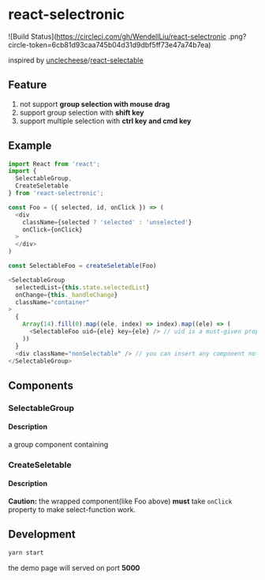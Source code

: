 # react-selectronic

![Build Status](https://circleci.com/gh/WendellLiu/react-selectronic
.png?circle-token=6cb81d93caa745b04d31d9dbf5ff73e47a74b7ea)


inspired by [unclecheese](https://github.com/unclecheese)/[react-selectable](https://github.com/unclecheese/react-selectable)

## Feature
1. not support __group selection with mouse drag__
2. support group selection with __shift key__
3. support multiple selection with __ctrl key and cmd  key__

## Example

```js
import React from 'react';
import {
  SelectableGroup,
  CreateSeletable
} from 'react-selectronic';

const Foo = ({ selected, id, onClick }) => (
  <div
    className={selected ? 'selected' : 'unselected'}
    onClick={onClick}
  >
  </div>
)

const SelectableFoo = createSeletable(Foo)

<SelectableGroup
  selectedList={this.state.selectedList}
  onChange={this._handleChange}
  className="container"
>
  {
    Array(14).fill(0).map((ele, index) => index).map((ele) => (
      <SelectableFoo uid={ele} key={ele} /> // uid is a must-given property!
    ))
  }
  <div className="nonSelectable" /> // you can insert any component not selectable
</SelectableGroup>

```

## Components

### SelectableGroup
#### Description
a group component containing

### CreateSeletable
#### Description

**Caution:**
the wrapped component(like Foo above) **must** take `onClick` property to make select-function work.

## Development
```sh
yarn start
```

the demo page will served on port **5000**
